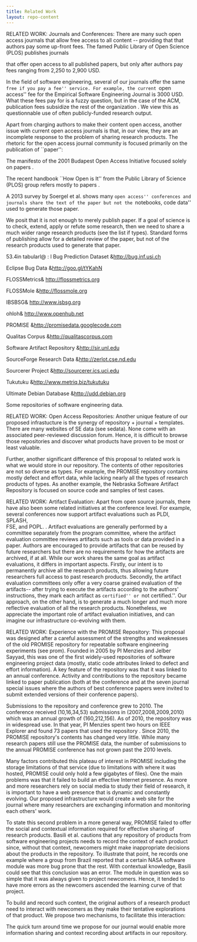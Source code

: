 ```yaml
---
title: Related Work
layout: repo-content
---
```



RELATED WORK: Journals and Conferences:
There are many such open access journals that allow free access to all content -- providing that that authors pay some up-front fees.
The famed Public Library of
Open Science (PLOS) publishes journals 





 

that offer open access to
all published papers, but only after authors pay 
 fees ranging from 2,250
to 2,900 USD.  

In the field of software engineering, several of our journals offer the same ``free if you pay a fee'' service.
For example, the current ``open access'' fee for the Empirical
Software Engineering Journal is 3000 USD.
What these fees pay for is a fuzzy question,
but in the case of the ACM, publication fees subsidize
the rest of the organization .
We view this as questionnable use of often publicly-funded research
output.


































Apart from charging authors to make their content open access, another issue with current open access journals 
is that, in our view, they are an incomplete response to the problem
of sharing research products.
The rhetoric for the open access journal community is 
focused primarily on the publication of ``paper'':


The manifesto of the 2001  Budapest Open Access Initiative 
focused solely on papers .

The recent  handbook ``How Open is It'' from the Public Library of Science (PLOS) group refers mostly to papers .

A  2013 survey by Soergel et al.  shows many
``open access'' conferences and journals share the text of the paper but not the ``notebooks, code  data''
used to generate those paper.

We posit that it is not enough to merely publish paper.
If a goal of science is to check, extend, apply or refute some research, then
we need to share a much wider range research products (see the list if types).
Standard forms of publishing allow for a detailed
review of the paper, but not of the research
products used to generate that paper.


















































53.4in
tabularl@ : l
Bug Prediction Dataset &http://bug.inf.usi.ch 

Eclipse Bug Data &http://goo.gl/tYKahN 

FLOSSMetrics& http://flossmetrics.org 

FLOSSMole &http://flossmole.org 

IBSBSG& http://www.isbsg.org 

ohloh& http://www.openhub.net 

PROMISE &http://promisedata.googlecode.com 

Qualitas Corpus &http://qualitascorpus.com 

Software Artifact Repository &http://sir.unl.edu 

SourceForge Research Data &http://zerlot.cse.nd.edu 

Sourcerer Project &http://sourcerer.ics.uci.edu 

Tukutuku &http://www.metriq.biz/tukutuku 

Ultimate Debian Database &http://udd.debian.org


Some repositories of software engineering data.


RELATED WORK: Open Access Repositories:
Another unique feature of our proposed infrastucture is the synergy of
repository + journal + templates.
There are many websites of SE data (see sedata). None come with an associated
 peer-reviewed discussion forum. Hence, 
it is difficult to  browse those repositories and discover
what products have proven to be most or least valuable.

Further, another significant difference of this
proposal to related work is what we would
store in our repository.  The contents of other
repositories are not so diverse as types.  For
example, the PROMISE repository contains mostly
defect and effort data, while lacking nearly all the
types of research products of types.  As
another example, the Nebraska Software Artifact
Repository is focused on source code and samples of
test cases.


RELATED WORK: Artifact Evaluation: Apart from open source journals, there have also been some related initiatives
at the conference level. 
For example, several conferences now support artifact evaluations
such as
PLDI, 
SPLASH,  
FSE,  and 
POPL. .
Artifact evaluations are generally performed by a committee separately from the 
program committee, where the artifact evaluation committee reviews artifacts such as 
tools or data provided in a paper.
Authors are encouraged to provide artifacts that can be reused by future 
researchers but 
there are no requirements for how the artifacts are archived, if at all.
While our work shares the same goal as artifact evaluations,
it differs in important aspects. 
Firstly, our intent is to permanently archive all the research products, thus allowing future researchers full access to past research products. Secondly, 
the artifact evaluation committees only offer a very coarse grained
evaluation of the artifacts-- after trying to execute
the artifacts according to the authors' instructions, they mark each artifact
as  ``certified'' or ``not certified.''. 
Our approach, on the other hand, is to generate a much longer
and much more reflective evaluation of all the research products.
Nonetheless, we appreciate the important role of artifact evaluation initiatives,
and can imagine our infrastructure co-evolving with them.




































RELATED WORK: Experience with the PROMISE Repository:
This proposal was designed after a careful
assessment of the strengths and weaknesses of the
old PROMISE repository for repeatable software
engineering experiments (see prom).  Founded in 2005 by PI
Menzies and Jelber Sayyad, this was one of the first
widely-used repositories of software engineering
project data (mostly, static code attributes linked
to defect and effort information).  A key feature of
the repository was that it was linked to an annual
conference. Activity and contributions to the
repository became linked to paper publication (both at
the conference and at the seven journal special
issues where the authors of best conference papers
were invited to submit extended versions of their
conference papers).

Submissions to the repository and conference grew to 2010. The conference received
(10,16,34,53) submissions in (2007,2008,2009,2010)
which was an annual growth of (160,212,156).
As of 2010, the repository was in widespread use.  In that year,
PI Menzies spent two hours on IEEE Explorer and found 73 papers
that used the repository 
. 
Since 2010, the PROMISE repository's contents has
changed very little. While many research papers
still use the PROMISE data, the number of
submissions to the annual PROMISE conference has not
grown past the 2010 levels. 

Many factors contributed
this plateau of interest in PROMISE  including the storage limitations of that service
(due to limitations with where it was hosted, PROMISE could only hold a few gigabytes of files).
One the main problems was that it failed to
build an effective Internet presence. As more and
more researchers rely on social media to study their
field of research, it is important to have a web
presence that is dynamic and constantly evolving.
Our proposed infrastructure would
create a web site for the journal where many
researchers are exchanging information and
monitoring each others' work.

To state this second problem in a more general way,
PROMISE failed to offer the social and contextual
information required for effective sharing of
research products.  Basili et al.  cautions that any
repository of products from software engineering
projects needs to record the context of each
product since, without that context, newcomers might make inappropriate decisions about the 
products in the repository. To illustrate that point, he records one example where a group
from Brazil reported that a certain NASA software module was more bug prone that the rest.
With contextual knowledge, Basili could see that this conclusion was an error. The module
in question was so simple that it was always given to project newcomers. Hence, it tended to
have more errors as the newcomers ascended the learning curve of that project.

To build and record such context, the original authors of a research product need to interact
with newcomers as they make their tentative explorations of that product. We propose two mechanisms, to facilitate
this interaction:


The quick turn around
time we propose for our journal would enable more information sharing and context recording about artifacts
in our repository.

